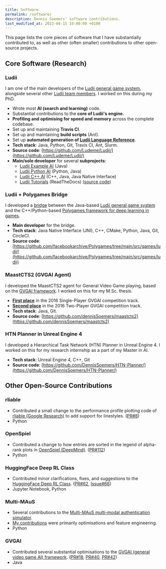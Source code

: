 ```yaml
---
title: Software
permalink: /software/
description: Dennis Soemers' software contributions.
last_modified_at: 2023-04-15 10:00:00 +0100
---
```


This page lists the core pieces of software that I have substantially contributed to, as well as other (often smaller) contributions to other open-source projects.



## Core Software (Research)

### Ludii

I am one of the main developers of the [Ludii general game system](https://ludii.games/), alongside several other [Ludii team members](https://ludii.games/contact.php). 
I worked on this during my PhD.

- Wrote most **AI (search and learning)** code.
- Substantial contributions to the **core of Ludii's engine**.
- **Profiling and optimising for speed and memory** across the complete codebase.
- Set up and maintaining **Travis CI**.
- Set up and maintaining **build scripts** (Ant).
- Set up **automated generation of [Ludii Language Reference](https://ludii.games/downloads/LudiiLanguageReference.pdf)**.
- **Tech stack**: Java, Python, Git, Travis CI, Ant, Slurm.
- **Source code**: [https://github.com/Ludeme/Ludii/](https://github.com/Ludeme/Ludii/)
- **Main/sole developer** for several **subprojects**:
	- [Ludii Example AI](https://github.com/Ludeme/LudiiExampleAI) (Java)
	- [Ludii Python AI](https://github.com/Ludeme/LudiiPythonAI) (Python, Java)
	- [Ludii C++ AI](https://github.com/Ludeme/Ludii_AI_Cpp) (C++, Java, Java Native Interface)
	- [Ludii Tutorials](https://ludiitutorials.readthedocs.io/en/latest/) (ReadTheDocs) ([source code](https://github.com/Ludeme/LudiiTutorials))

### Ludii + Polygames Bridge

I developed a [bridge](https://github.com/facebookarchive/Polygames/tree/main/src/games/ludii) between the 
Java-based [Ludii general game system](https://ludii.games/) and the C++/Python-based 
[Polygames framework for deep learning in games](https://github.com/facebookarchive/Polygames/).

- **Main developer** for the bridge.
- **Tech stack**: Java Native Interface (JNI), C++, CMake, Python, Java, Git, CircleCI.
- **Source code**: [https://github.com/facebookarchive/Polygames/tree/main/src/games/ludii](https://github.com/facebookarchive/Polygames/tree/main/src/games/ludii)

### MaastCTS2 (GVGAI Agent)

I developed the MaastCTS2 agent for General Video Game playing, based on the [GVGAI framework](https://github.com/GAIGResearch/GVGAI).
I worked on this for my M.Sc. thesis.

- **[First place](https://groups.google.com/g/the-general-video-game-competition/c/z-43NBUfc58)** in the 2016 Single-Player GVGAI competition track.
- **[Second place](https://groups.google.com/g/the-general-video-game-competition/c/z-43NBUfc58)** in the 2016 Two-Player GVGAI competition track.
- **Tech stack**: Java, Git.
- **Source code**: [https://github.com/dennisSoemers/maastcts2](https://github.com/dennisSoemers/maastcts2)

### HTN Planner in Unreal Engine 4

I developed a Hierarchical Task Network (HTN) Planner in Unreal Engine 4. I worked on this for my research internship as a part of my Master in AI.

- **Tech stack**: Unreal Engine 4, C++, Git
- **Source code**: [https://github.com/DennisSoemers/HTN-Planner/](https://github.com/DennisSoemers/HTN-Planner/)


## Other Open-Source Contributions

### rliable

- Contributed a small change to the performance profile plotting code of [rliable (Google Research)](https://github.com/google-research/rliable) to add support
for linestyles. ([PR#8](https://github.com/google-research/rliable/pull/8))
- Python

### OpenSpiel

- Contributed a change to how entries are sorted in the legend of alpha-rank plots in [OpenSpiel (DeepMind)](https://github.com/deepmind/open_spiel/pull/112).
([PR#112](https://github.com/deepmind/open_spiel/pull/112))
- Python

### HuggingFace Deep RL Class

- Contributed minor clarifications, fixes, and suggestions to the [HuggingFace Deep RL Class](https://github.com/huggingface/deep-rl-class).
([PR#62](https://github.com/huggingface/deep-rl-class/pull/62), [Issue#66](https://github.com/huggingface/deep-rl-class/issues/66))
- Jupyter Notebook, Python

### Multi-MAuS

- Several contributions to the [Multi-MAuS multi-modal authentication simulator](https://github.com/lmzintgraf/MultiMAuS).
- [My contributions](https://github.com/lmzintgraf/MultiMAuS/commits?author=DennisSoemers) were primarily optimisations and feature engineering.
- Python

### GVGAI

- Contributed several substantial optimisations to the [GVGAI (general video game AI) framework](https://github.com/EssexUniversityMCTS/gvgai).
([PR#18](https://github.com/EssexUniversityMCTS/gvgai/pull/18), [PR#40](https://github.com/EssexUniversityMCTS/gvgai/pull/40), 
[PR#42](https://github.com/EssexUniversityMCTS/gvgai/pull/42))
- Java
